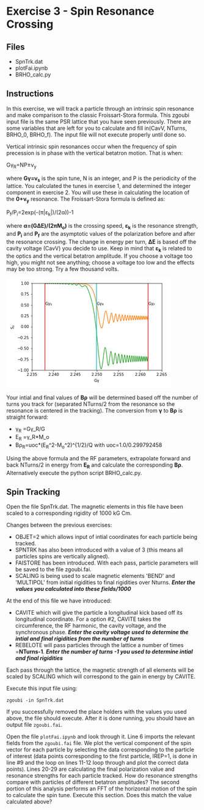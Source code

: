 # Exercise 3 - Spin Resonance Crossing

## Files

* SpnTrk.dat
* plotFai.ipynb
* BRHO_calc.py

## Instructions
In this exercise, we will track a particle through an intrinsic spin resonance and make comparison to the classic Froissart-Stora formula.
This zgoubi input file is the same PSR lattice that you have seen previously. There are some variables that are left for you to calculate and fill in(CavV, NTurns, BRHO_0, BRHO_f). The input file will not execute properly until done so.

Vertical intrinsic spin resonances occur when the frequency of spin precession is in phase with the vertical betatron motion. That is when:

Gγ<sub>R</sub>=NP±ν<sub>y</sub>

where **Gγ=ν<sub>s</sub>** is the spin tune, N is an integer, and P is the periodicity of the lattice.
You calculated the tunes in exercise 1, and determined the integer component in exercise 2. You will use these in calculating the location of the **0+ν<sub>y</sub>** resonance.
The Froissart-Stora formula is defined as:

P<sub>f</sub>/P<sub>i</sub>=2exp(-(π|ε<sub>k</sub>|)/(2α))-1

where **α=(GΔE)/(2πM<sub>o</sub>)** is the crossing speed, **ε<sub>k</sub>** is the resonance strength, and **P<sub>i</sub>** and **P<sub>f</sub>** are the asymptotic values of the polarization before and after the resonance crossing. The change in energy per turn, **ΔE** is based off the cavity voltage (CavV) you decide to use. Keep in mind that **ε<sub>k</sub>** is related to the optics and the vertical betatron amplitude. If you choose a voltage too high, you might not see anything; choose a voltage too low and the effects may be too strong. Try a few thousand volts. 

![alt text](PSR_SPNTRK.png "Protons crossing 0+ resonance.")

Your intial and final values of **Bρ** will be determined based off the number of turns you track for (separated NTurns/2 from the resonance so the resonance is centered in the tracking). The conversion from **γ** to **Bρ** is straight forward:
* γ<sub>R</sub> =Gγ_R/G 
* E<sub>R</sub> =γ_R*M_o
* Bρ<sub>R</sub>=uoc*(E<sub>R</sub>^2-M<sub>o</sub>^2)^{1/2}/Q
with uoc=1.0/0.299792458

Using the above formula and the RF parameters, extrapolate forward and back NTurns/2 in energy from **E<sub>R</sub>** and calculate the corresponding **Bρ**.
Alternatively execute the python script BRHO_calc.py.
## Spin Tracking 
Open the file SpnTrk.dat. The magnetic elements in this file have been scaled to a corresponding rigidity of 1000 kG Cm.

Changes between the previous exercises:
* OBJET=2 which allows input of intial coordinates for each particle being tracked. 
* SPNTRK has also been introduced with a value of 3 (this means all particles spins are vertically aligned). 
* FAISTORE has been introduced. With each pass, particle parameters will be saved to the file zgoubi.fai.
* SCALING is being used to scale magnetic elements 'BEND' and 'MULTIPOL' from initial rigidities to final rigidities over Nturns. ***Enter the values you calculated into these fields/1000***

At the end of this file we have introduced:
* CAVITE which will give the particle a longitudinal kick based off its longitudinal coordinate. For a option #2, CAVITE takes the circumference, the RF harmonic, the cavity voltage, and the synchronous phase. ***Enter the cavity voltage used to determine the intial and final rigidities from the number of turns***
* REBELOTE will pass particles through the lattice a number of times =**NTurns-1**. ***Enter the number of turns -1 you used to determine intial and final rigidities***

Each pass through the lattice, the magnetic strength of all elements will be scaled by SCALING which will correspond to the gain in energy by CAVITE.

Execute this input file using:
```
zgoubi -in SpnTrk.dat
```
If you successfully removed the place holders with the values you used above, the file should execute. After it is done running, you should have an output file `zgoubi.fai`.

Open the file `plotFai.ipynb` and look through it. Line 6 imports the relevant fields from the `zgoubi.fai` file. We plot the vertical component of the spin vector for each particle by selecting the data corresponding to the particle of interest (data points corresponding to the first particle, IREP=1, is done in line #9 and the loop on lines 11-12 loop through and plot the correct data points). Lines 20-29 are calculating the final polarization value and resonance strengths for each particle tracked. How do resonance strengths compare with particles of different betatron amplitudes?
The second portion of this analysis performs an FFT of the horizontal motion of the spin to calculate the spin tune. Execute this section. Does this match the value calculated above?
